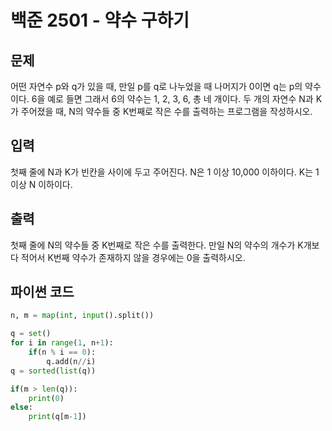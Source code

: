 # 백준 2501 - 약수 구하기

## 문제
어떤 자연수 p와 q가 있을 때, 만일 p를 q로 나누었을 때 나머지가 0이면 q는 p의 약수이다.
6을 예로 들면
그래서 6의 약수는 1, 2, 3, 6, 총 네 개이다.
두 개의 자연수 N과 K가 주어졌을 때, N의 약수들 중 K번째로 작은 수를 출력하는 프로그램을 작성하시오.


## 입력
첫째 줄에 N과 K가 빈칸을 사이에 두고 주어진다. N은 1 이상 10,000 이하이다. K는 1 이상 N 이하이다.

## 출력
첫째 줄에 N의 약수들 중 K번째로 작은 수를 출력한다. 만일 N의 약수의 개수가 K개보다 적어서 K번째 약수가 존재하지 않을 경우에는 0을 출력하시오.

## 파이썬 코드
```python
n, m = map(int, input().split())

q = set()
for i in range(1, n+1):
    if(n % i == 0):
        q.add(n//i)
q = sorted(list(q))

if(m > len(q)):
    print(0)
else:
    print(q[m-1])
```